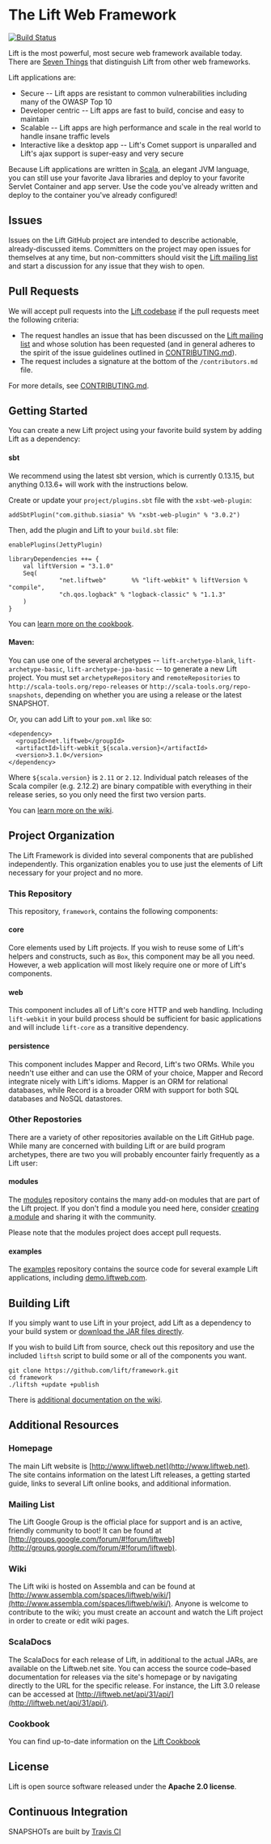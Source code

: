 # The Lift Web Framework

[![Build Status](https://travis-ci.org/lift/framework.svg?branch=master)](https://travis-ci.org/lift/framework)

Lift is the most powerful, most secure web framework available today. There are [Seven Things](http://seventhings.liftweb.net/) that distinguish Lift from other web frameworks.

Lift applications are:

- Secure -- Lift apps are resistant to common vulnerabilities including many of the OWASP Top 10
- Developer centric -- Lift apps are fast to build, concise and easy to maintain
- Scalable -- Lift apps are high performance and scale in the real world to handle insane traffic levels
- Interactive like a desktop app -- Lift's Comet support is unparalled and Lift's ajax support is super-easy and very secure

Because Lift applications are written in [Scala](http://www.scala-lang.org), an elegant JVM language, you can still use your favorite Java libraries and deploy to your favorite Servlet Container and app server. Use the code you've already written and deploy to the container you've already configured!

## Issues

Issues on the Lift GitHub project are intended to describe actionable,
already-discussed items. Committers on the project may open issues for
themselves at any time, but non-committers should visit the [Lift mailing
list](https://groups.google.com/forum/#!forum/liftweb) and start a discussion
for any issue that they wish to open.

## Pull Requests

We will accept pull requests into the [Lift codebase](https://github.com/lift)
if the pull requests meet the following criteria:

* The request handles an issue that has been discussed on the [Lift mailing list](http://groups.google.com/forum/#!forum/liftweb)
  and whose solution has been requested (and in general adheres to the spirit of
  the issue guidelines outlined in [CONTRIBUTING.md](https://github.com/lift/framework/blob/master/CONTRIBUTING.md)).
* The request includes a signature at the bottom of the `/contributors.md` file.

For more details, see [CONTRIBUTING.md](https://github.com/lift/framework/blob/master/CONTRIBUTING.md).

## Getting Started

You can create a new Lift project using your favorite build system by adding Lift as a dependency:

#### sbt

We recommend using the latest sbt version, which is currently 0.13.15, but anything 0.13.6+ will work
with the instructions below.

Create or update your `project/plugins.sbt` file with the `xsbt-web-plugin`:

	addSbtPlugin("com.github.siasia" %% "xsbt-web-plugin" % "3.0.2")

Then, add the plugin and Lift to your `build.sbt` file:

	enablePlugins(JettyPlugin)

	libraryDependencies ++= {
		val liftVersion = "3.1.0"
		Seq(
                  "net.liftweb"       %% "lift-webkit" % liftVersion % "compile",
                  "ch.qos.logback" % "logback-classic" % "1.1.3"
		)
	}

You can [learn more on the cookbook](http://cookbook.liftweb.net/#LiftFromScratch).

#### Maven:

You can use one of the several archetypes -- `lift-archetype-blank`, `lift-archetype-basic`, `lift-archetype-jpa-basic` -- to generate a new Lift project. You must set `archetypeRepository` and `remoteRepositories` to `http://scala-tools.org/repo-releases` or `http://scala-tools.org/repo-snapshots`, depending on whether you are using a release or the latest SNAPSHOT.

Or, you can add Lift to your `pom.xml` like so:

    <dependency>
      <groupId>net.liftweb</groupId>
      <artifactId>lift-webkit_${scala.version}</artifactId>
      <version>3.1.0</version>
    </dependency>

Where `${scala.version}` is `2.11` or `2.12`. Individual patch releases of the Scala compiler (e.g. 2.12.2)
are binary compatible with everything in their release series, so you only need the first two version parts.

You can [learn more on the wiki](http://www.assembla.com/wiki/show/liftweb/Using_Maven).

## Project Organization

The Lift Framework is divided into several components that are published independently. This organization enables you to use just the elements of Lift necessary for your project and no more.

### This Repository

This repository, `framework`, contains the following components:

#### core

Core elements used by Lift projects. If you wish to reuse some of Lift's helpers and constructs, such as `Box`, this component may be all you need. However, a web application will most likely require one or more of Lift's components.

#### web

This component includes all of Lift's core HTTP and web handling. Including `lift-webkit` in your build process should be sufficient for basic applications and will include `lift-core` as a transitive dependency.

#### persistence

This component includes Mapper and Record, Lift's two ORMs. While you needn't use either and can use the ORM of your choice, Mapper and Record integrate nicely with Lift's idioms. Mapper is an ORM for relational databases, while Record is a broader ORM with support for both SQL databases and NoSQL datastores.

### Other Repostories

There are a variety of other repositories available on the Lift GitHub page. While many are concerned with building Lift or are build program archetypes, there are two you will probably encounter fairly frequently as a Lift user:

#### modules

The [modules](https://github.com/liftmodules) repository contains the many add-on modules that are part of the Lift project. If you don't find a module you need here, consider [creating a module](http://www.assembla.com/spaces/liftweb/wiki/Modules) and sharing it with the community.

Please note that the modules project does accept pull requests.

#### examples

The [examples](https://github.com/lift/examples) repository contains the source code for several example Lift applications, including [demo.liftweb.com](http://demo.liftweb.net/).

## Building Lift

If you simply want to use Lift in your project, add Lift as a dependency to your build system or [download the JAR files directly](https://www.liftweb.net/download).

If you wish to build Lift from source, check out this repository and use the included `liftsh` script to build some or all of the components you want.

    git clone https://github.com/lift/framework.git
    cd framework
    ./liftsh +update +publish

There is [additional documentation on the wiki](http://www.assembla.com/spaces/liftweb/wiki/Building_Lift).

## Additional Resources

### Homepage

The main Lift website is [http://www.liftweb.net](http://www.liftweb.net). The site contains information on the latest Lift releases, a getting started guide, links to several Lift online books, and additional information.

### Mailing List

The Lift Google Group is the official place for support and is an active, friendly community to boot! It can be found at [http://groups.google.com/forum/#!forum/liftweb](http://groups.google.com/forum/#!forum/liftweb).

### Wiki

The Lift wiki is hosted on Assembla and can be found at [http://www.assembla.com/spaces/liftweb/wiki/](http://www.assembla.com/spaces/liftweb/wiki/). Anyone is welcome to contribute to the wiki; you must create an account and watch the Lift project in order to create or edit wiki pages.

### ScalaDocs

The ScalaDocs for each release of Lift, in additional to the actual JARs, are available on the Liftweb.net site. You can access the source code–based documentation for releases via the site's homepage or by navigating directly to the URL for the specific release. For instance, the Lift 3.0 release can be accessed at [http://liftweb.net/api/31/api/](http://liftweb.net/api/31/api/).

### Cookbook

You can find up-to-date information on the [Lift Cookbook](http://cookbook.liftweb.net/)

## License

Lift is open source software released under the **Apache 2.0 license**.

## Continuous Integration

SNAPSHOTs are built by [Travis CI](https://travis-ci.org/lift/framework)
